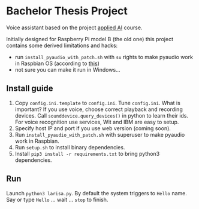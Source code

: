# Bachelor Thesis Project
Voice assistant based on the project
[applied AI](https://github.com/hsu-ai-course/hsu.ai/) course.


Initially designed for Raspberry Pi model B (the old one) this project contains some derived limitations and hacks:
- run `install_pyaudio_with_patch.sh` with `su` rights to make pyaudio work in Raspbian OS (according to [this](https://stackoverflow.com/questions/59006083/how-to-install-portaudio-on-pi-properly))
- not sure you can make it run in Windows...

## Install guide
1. Copy `config.ini.template` to `config.ini`. Tune `config.ini`. What is important? If you use voice, choose correct playback and recording devices. Call `sounddevice.query_devices()` in python to learn their ids. For voice recognition use services, Wit and IBM are easy to setup.
2. Specify host IP and port if you use web version (coming soon).
3. Run `install_pyaudio_with_patch.sh` with superuser to make pyaudio work in Raspbian.
4. Run `setup.sh` to install binary dependencies.
6. Install `pip3 install -r requirements.txt` to bring python3 dependencies.

## Run
Launch `python3 larisa.py`. By default the system triggers to `Hello` name. Say or type `Hello` ... wait ... `stop` to finish.
